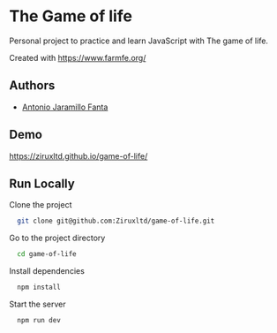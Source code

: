 
# The Game of life

Personal project to practice and learn JavaScript with The game of life.

Created with https://www.farmfe.org/




## Authors

- [Antonio Jaramillo Fanta](https://www.github.com/Ziruxltd)

## Demo

https://ziruxltd.github.io/game-of-life/


## Run Locally

Clone the project

```bash
  git clone git@github.com:Ziruxltd/game-of-life.git
```

Go to the project directory

```bash
  cd game-of-life
```

Install dependencies

```bash
  npm install
```

Start the server

```bash
  npm run dev
```

